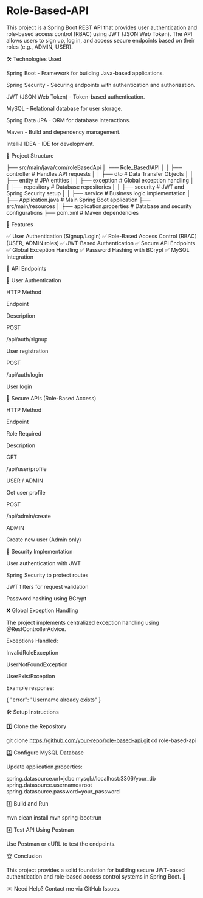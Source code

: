 # Role-Based-API
This project is a Spring Boot REST API that provides user authentication and role-based access control (RBAC) using JWT (JSON Web Token). The API allows users to sign up, log in, and access secure endpoints based on their roles (e.g., ADMIN, USER).

🛠️ Technologies Used

Spring Boot - Framework for building Java-based applications.

Spring Security - Securing endpoints with authentication and authorization.

JWT (JSON Web Token) - Token-based authentication.

MySQL - Relational database for user storage.

Spring Data JPA - ORM for database interactions.

Maven - Build and dependency management.

IntelliJ IDEA - IDE for development.

📂 Project Structure

├── src/main/java/com/roleBasedApi
│   ├── Role_Based/API
│   │   ├── controller      # Handles API requests
│   │   ├── dto             # Data Transfer Objects
│   │   ├── entity          # JPA entities
│   │   ├── exception       # Global exception handling
│   │   ├── repository      # Database repositories
│   │   ├── security        # JWT and Spring Security setup
│   │   ├── service         # Business logic implementation
│   ├── Application.java    # Main Spring Boot application
├── src/main/resources
│   ├── application.properties  # Database and security configurations
├── pom.xml                # Maven dependencies

🚀 Features

✅ User Authentication (Signup/Login)
✅ Role-Based Access Control (RBAC) (USER, ADMIN roles)
✅ JWT-Based Authentication
✅ Secure API Endpoints
✅ Global Exception Handling
✅ Password Hashing with BCrypt
✅ MySQL Integration

📜 API Endpoints

🔹 User Authentication

HTTP Method

Endpoint

Description

POST

/api/auth/signup

User registration

POST

/api/auth/login

User login

🔹 Secure APIs (Role-Based Access)

HTTP Method

Endpoint

Role Required

Description

GET

/api/user/profile

USER / ADMIN

Get user profile

POST

/api/admin/create

ADMIN

Create new user (Admin only)

🔐 Security Implementation

User authentication with JWT

Spring Security to protect routes

JWT filters for request validation

Password hashing using BCrypt

❌ Global Exception Handling

The project implements centralized exception handling using @RestControllerAdvice.

Exceptions Handled:

InvalidRoleException

UserNotFoundException

UserExistException

Example response:

{
    "error": "Username already exists"
}

🛠️ Setup Instructions

1️⃣ Clone the Repository

git clone https://github.com/your-repo/role-based-api.git
cd role-based-api

2️⃣ Configure MySQL Database

Update application.properties:

spring.datasource.url=jdbc:mysql://localhost:3306/your_db
spring.datasource.username=root
spring.datasource.password=your_password

3️⃣ Build and Run

mvn clean install
mvn spring-boot:run

4️⃣ Test API Using Postman

Use Postman or cURL to test the endpoints.

🏆 Conclusion

This project provides a solid foundation for building secure JWT-based authentication and role-based access control systems in Spring Boot. 🚀

✉️ Need Help? Contact me via GitHub Issues.


